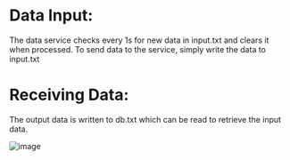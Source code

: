 # Data Input:
The data service checks every 1s for new data in input.txt and clears it when processed.
To send data to the service, simply write the data to input.txt

# Receiving Data:
The output data is written to db.txt which can be read to retrieve the input data.

![image](https://github.com/Hayden-Johnston/data-manager/assets/103093070/cea8f1d3-93e0-497a-ac9e-0a5f87bb3ab7)
